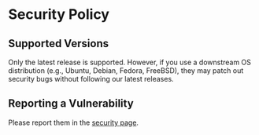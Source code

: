 # Security Policy

## Supported Versions

Only the latest release is supported. However, if you use a downstream OS distribution (e.g., Ubuntu, Debian, Fedora, FreeBSD), they may patch out security bugs without following our latest releases.

## Reporting a Vulnerability

Please report them in the [security page](https://github.com/editorconfig/editorconfig-core-c/security/advisories).
